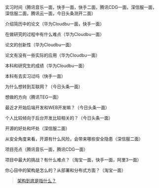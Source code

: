 实习时间（腾讯音乐一面，快手一面，快手二面，腾讯CDG一面，深信服一面，深信服二面，腾讯云一面，今日头条测开二面）

介绍简历中的论文（华为Cloudbu一面，快手一面）

在做研究的过程中有什么难点（华为Cloudbu一面）

论文的创新性（华为Cloudbu一面）

论文有没有一些实际的应用（华为Cloudbu一面）

本科和研究生的成绩（华为Cloudbu一面）

本科有去实习过吗（快手一面）

为什么想转到互联网？（今日头条一面）

想做的方向（腾讯TEG一面）

最近才开始后端开发和WEB开发嘛？（今日头条一面）

个人比较倾向于后台开发比较相关的？（今日头条一面）

开源的好处和坏处（深信服二面）

从安全角度来看，开源有什么风险，会带来哪些安全隐患（深信服二面）

项目亮点（腾讯音乐一面，腾讯CDG一面）

项目中最大的挑战？有什么难点？（淘宝一面，快手一面，阿里3一面）

你心目中的架构是怎么的？从部署和分布式方面？（淘宝一面）

> [架构到底是指什么？](https://zhuanlan.zhihu.com/p/57141837)
